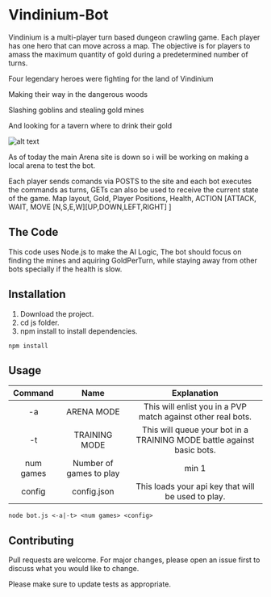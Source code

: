 # Vindinium-Bot

Vindinium is a multi-player turn based dungeon crawling game. Each player has one hero that can move across a map. The objective is for players to amass the maximum quantity of gold during a predetermined number of turns.

Four legendary heroes were fighting for the land of Vindinium

Making their way in the dangerous woods

Slashing goblins and stealing gold mines

And looking for a tavern where to drink their gold

![alt text](http://rwdc2.com/files/forest.png)

As of today the main Arena site is down so i will be working on making a local arena to test the bot.

Each player sends comands via POSTS to the site and each bot executes the commands as turns, GETs can also be used to receive the current state of the game.
Map layout, Gold, Player Positions, Health, ACTION [ATTACK, WAIT, MOVE [N,S,E,W][UP,DOWN,LEFT,RIGHT] ]

## The Code
This code uses Node.js to make the AI Logic, The bot should focus on finding the mines and aquiring GoldPerTurn, while staying away from other bots specially if the health is slow.

## Installation

1. Download the project.
2. cd js folder.
3. npm install to install dependencies.
```node
npm install
```

## Usage

| Command | Name | Explanation |
|:---:|:---:|:---:|
| -a | ARENA MODE | This will enlist you in a PVP match against other real bots. |
| -t | TRAINING MODE | This will queue your bot in a TRAINING MODE battle against basic bots. |
| num games | Number of games to play | min 1 |
| config | config.json | This loads your api key that will be used to play. |

```node
node bot.js <-a|-t> <num games> <config>
```

## Contributing
Pull requests are welcome. For major changes, please open an issue first to discuss what you would like to change.

Please make sure to update tests as appropriate.
